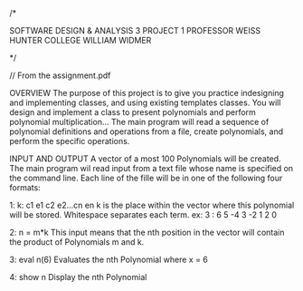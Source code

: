 /*

 SOFTWARE DESIGN & ANALYSIS 3 PROJECT 1
 PROFESSOR WEISS HUNTER COLLEGE
 WILLIAM WIDMER 
 
*/

// From the assignment.pdf

OVERVIEW
The purpose of this project is to give you practice indesigning and implementing classes, and using existing templates classes. You will design and implement a class to present polynomials and perform polynomial multiplication... The main program will read a sequence of polynomial definitions and operations from a file, create polynomials, and perform the specific operations.

INPUT AND OUTPUT
A vector of a most 100 Polynomials will be created. The main program wil read input from a text file whose name is specified on the command line. Each line of the fille will be in one of the following four formats:

1: k: c1 e1 c2 e2...cn en
  k is the place within the vector where this polynomial will be stored. Whitespace separates each term.
  ex: 3 : 6 5 -4 3 -2 1 2 0

2: n = m*k
  This input means that the nth position in the vector will contain the product of Polynomials m and k.

3: eval n(6)
  Evaluates the nth Polynomial where x = 6
  
4: show n
  Display the nth Polynomial
